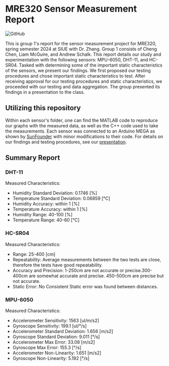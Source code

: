 # MRE320 Sensor Measurement Report
<p>
  <img alt="GitHub" src="https://img.shields.io/github/license/andrewschalk/MRE320-Sensor-Measurement-Report"/>
</p>
This is group 1's report for the sensor measurement project for MRE320, spring semester 2024 at SIUE with Dr. Zhang. Group 1 consists of Cheng Chen, Liam McGuire, and Andrew Schalk. This report details our study and experimentation with the following sensors: MPU-6050, DHT-11, and HC-SR04. Tasked with determining some of the important static characteristics of the sensors, we present our findings. We first proposed our testing procedures and chose important static characteristics to test. After receiving approval for our testing procedures and static characteristics, we proceeded with our testing and data aggregation. The group presented its findings in a presentation to the class. 

## Utilizing this repository
Within each sensor's folder, one can find the MATLAB code to reproduce our graphs with the measured data, as well as the C++ code used to take the measurements. Each sensor was connected to an Arduino MEGA as shown by [SunFounder](https://docs.sunfounder.com/projects/vincent-kit/en/latest/) with minor modifications to their code. For details on our findings and testing procedures, see our [presentation](/presentation.pdf).

## Summary Report

### DHT-11
Measured Characteristics:
* Humidity Standard Deviation:    0.1746 [%]
* Temperature Standard Deviation: 0.06859 [°C]
* Humidity Accuracy:    within 1 [%]
* Temperature Accuracy: within 1 [%]
* Humidity Range:    40-100 [%]
* Temperature Range: 40-60 [°C]
### HC-SR04
Measured Characteristics:
* Range: 25-400 [cm]
* Repeatability: Average measurements between​ the two tests are close, therefore the tests have good ​repeatability​.
* Accuracy and Precision: 1-250cm are not accurate or precise.​ 300-400cm are somewhat accurate and precise.​ 450-500cm are precise but not accurate.
* Static Error: No Consistent Static error was found between distances.
### MPU-6050
Measured Characteristics:
* Accelerometer Sensitivity: 1563 [ul/m/s2]
* Gyroscope Sensitivity:     199.1 [ul/°/s]
* Accelerometer Standard Deviation: 1.656 [m/s2]
* Gyroscope Standard Deviation: 9.011 [°/s]
* Accelerometer Max Error: 33.08 [m/s2]
* Gyroscope Max Error: 155.3 [°/s]
* Accelerometer Non-Linearity: 1.651 [m/s2]
* Gyroscope Non-Linearity: 5.192 [°/s] 
